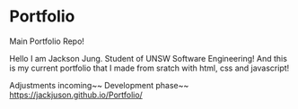 # Portfolio

Main Portfolio Repo!

Hello I am Jackson Jung. 
Student of UNSW Software Engineering!
And this is my current portfolio that I made from sratch with html, css and javascript!

Adjustments incoming~~
Development phase~~
https://jackjuson.github.io/Portfolio/